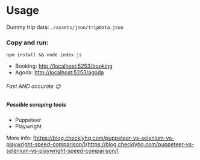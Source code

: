 # Usage

Dummy trip data: `./assets/json/tripData.json`

### Copy and run:
```
npm install && node index.js
```

* Booking: [http://localhost:5253/booking](http://localhost:5253/booking)
* Agoda: [http://localhost:5253/agoda](http://localhost:5253/agoda)

###### Fast AND accurate 😉

##### Possible scraping tools

* Puppeteer
* Playwright

More info: [https://blog.checklyhq.com/puppeteer-vs-selenium-vs-playwright-speed-comparison/](https://blog.checklyhq.com/puppeteer-vs-selenium-vs-playwright-speed-comparison/)